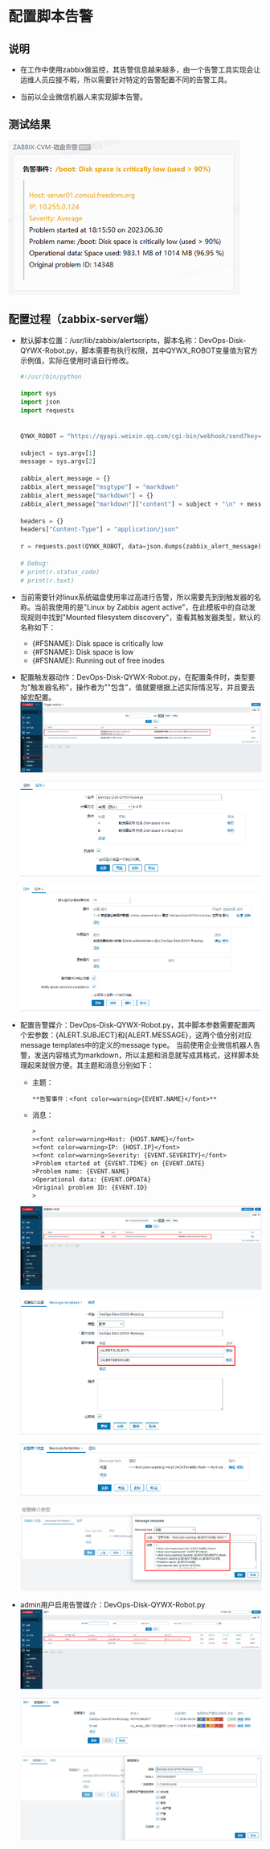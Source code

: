 # 配置脚本告警

## 说明
- 在工作中使用zabbix做监控，其告警信息越来越多，由一个告警工具实现会让运维人员应接不暇，所以需要针对特定的告警配置不同的告警工具。

- 当前以企业微信机器人来实现脚本告警。

## 测试结果
![zabbix-6.0-lts--配置磁盘告警结果01.png](../images/zabbix/zabbix-6.0-lts--配置磁盘告警结果01.png)

## 配置过程（zabbix-server端）
- 默认脚本位置：/usr/lib/zabbix/alertscripts，脚本名称：DevOps-Disk-QYWX-Robot.py，脚本需要有执行权限，其中QYWX_ROBOT变量值为官方示例值，实际在使用时请自行修改。
  ```python
  #!/usr/bin/python
  
  import sys
  import json
  import requests
  
  
  QYWX_ROBOT = "https://qyapi.weixin.qq.com/cgi-bin/webhook/send?key=693a91f6-7xxx-4bc4-97a0-0ec2sifa5aaa"
  
  subject = sys.argv[1]
  message = sys.argv[2]
  
  zabbix_alert_message = {}
  zabbix_alert_message["msgtype"] = "markdown"
  zabbix_alert_message["markdown"] = {}
  zabbix_alert_message["markdown"]["content"] = subject + "\n" + message
  
  headers = {}
  headers["Content-Type"] = "application/json"
  
  r = requests.post(QYWX_ROBOT, data=json.dumps(zabbix_alert_message), headers=headers)
  
  # Debug:
  # print(r.status_code)
  # print(r.text)
  ```

- 当前需要针对linux系统磁盘使用率过高进行告警，所以需要先到到触发器的名称。当前我使用的是"Linux by Zabbix agent active"，在此模板中的自动发现规则中找到"Mounted filesystem discovery"，查看其触发器类型，默认的名称如下：
    - {#FSNAME}: Disk space is critically low
    - {#FSNAME}: Disk space is low
    - {#FSNAME}: Running out of free inodes


- 配置触发器动作：DevOps-Disk-QYWX-Robot.py，在配置条件时，类型要为"触发器名称"，操作者为""包含"，值就要根据上述实际情况写，并且要去掉宏配置。
  ![zabbix-6.0-lts--配置磁盘告警触发器01.png](../images/zabbix/zabbix-6.0-lts--配置磁盘告警触发器01.png)

  ![zabbix-6.0-lts--配置磁盘告警触发器02.png](../images/zabbix/zabbix-6.0-lts--配置磁盘告警触发器02.png)

  ![zabbix-6.0-lts--配置磁盘告警触发器03.png](../images/zabbix/zabbix-6.0-lts--配置磁盘告警触发器03.png)


- 配置告警媒介：DevOps-Disk-QYWX-Robot.py，其中脚本参数需要配置两个宏参数：{ALERT.SUBJECT}和{ALERT.MESSAGE}，这两个值分别对应message templates中的定义的message type。
  当前使用企业微信机器人告警，发送内容格式为markdown，所以主题和消息就写成其格式，这样脚本处理起来就很方便。其主题和消息分别如下：
  - 主题：
    ```shell
    **告警事件：<font color=warning>{EVENT.NAME}</font>**
    ```
  - 消息：
    ```shell
    >
    ><font color=warning>Host: {HOST.NAME}</font>
    ><font color=warning>IP: {HOST.IP}</font>
    ><font color=warning>Severity: {EVENT.SEVERITY}</font>
    >Problem started at {EVENT.TIME} on {EVENT.DATE}
    >Problem name: {EVENT.NAME}
    >Operational data: {EVENT.OPDATA}
    >Original problem ID: {EVENT.ID}
    >
    ```
  ![zabbix-6.0-lts--配置磁盘告警媒介01.png](../images/zabbix/zabbix-6.0-lts--配置磁盘告警媒介01.png)

  ![zabbix-6.0-lts--配置磁盘告警媒介02.png](../images/zabbix/zabbix-6.0-lts--配置磁盘告警媒介02.png)

  ![zabbix-6.0-lts--配置磁盘告警媒介03.png](../images/zabbix/zabbix-6.0-lts--配置磁盘告警媒介03.png)

  ![zabbix-6.0-lts--配置磁盘告警媒介04.png](../images/zabbix/zabbix-6.0-lts--配置磁盘告警媒介04.png)

- admin用户启用告警媒介：DevOps-Disk-QYWX-Robot.py
  ![zabbix-6.0-lts--admin用户启用告警媒介：DevOps-Disk-QYWX-Robot.py-01.png](../images/zabbix/zabbix-6.0-lts--admin用户启用告警媒介：DevOps-Disk-QYWX-Robot.py-01.png)
  
  ![zabbix-6.0-lts--admin用户启用告警媒介：DevOps-Disk-QYWX-Robot.py-02.png](../images/zabbix/zabbix-6.0-lts--admin用户启用告警媒介：DevOps-Disk-QYWX-Robot.py-02.png)

  ![zabbix-6.0-lts--admin用户启用告警媒介：DevOps-Disk-QYWX-Robot.py-03.png](../images/zabbix/zabbix-6.0-lts--admin用户启用告警媒介：DevOps-Disk-QYWX-Robot.py-03.png)